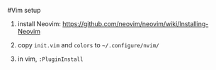
#Vim setup

1. install Neovim:
https://github.com/neovim/neovim/wiki/Installing-Neovim

2. copy `init.vim` and `colors` to `~/.configure/nvim/`

3. in vim, `:PluginInstall`
